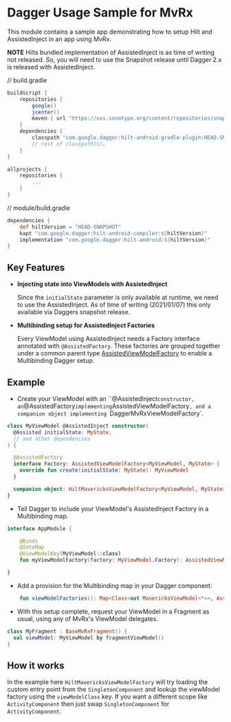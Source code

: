# Dagger Usage Sample for MvRx

This module contains a sample app demonstrating how to setup Hilt and AssistedInject in an app using MvRx.

**NOTE** Hilts bundled implementation of AssistedInject is as time of writing not released.
So, you will need to use the Snapshot release until Dagger 2.x is released with AssistedInject.

// build.gradle
```groovy
buildscript {
    repositories {
        google()
        jcenter()
        maven { url "https://oss.sonatype.org/content/repositories/snapshots" }
    }
    dependencies {
        classpath "com.google.dagger:hilt-android-gradle-plugin:HEAD-SNAPSHOT"
        // rest of classpath(s)…
    }
}

allprojects {
    repositories {
        ...
    }
}
```

// module/build.gradle
```groovy
dependencies {
    def hiltVersion = "HEAD-SNAPSHOT"
    kapt "com.google.dagger:hilt-android-compiler:${hiltVersion}"
    implementation "com.google.dagger:hilt-android:${hiltVersion}"
}
```

## Key Features

* **Injecting state into ViewModels with AssistedInject**
  
  Since the `initialState` parameter is only available at runtime, we need to use the AssistedInject. As of time of writing (2021/01/07) this only available via Daggers snapshot release.

* **Multibinding setup for AssistedInject Factories**

  Every ViewModel using AssistedInject needs a Factory interface annotated with `@AssistedFactory`. These factories are grouped together under a common parent type [AssistedViewModelFactory](src/main/java/com/airbnb/mvrx/hellohilt/di/AssistedViewModelFactory.kt) to enable a Multibinding Dagger setup.

## Example

* Create your ViewModel with an ``@AssistedInject` constructor, an `@AssistedFactory` implementing `AssistedViewModelFactory`, and a companion object implementing `DaggerMvRxViewModelFactory`.

```kotlin
class MyViewModel @AssistedInject constructor(
  @Assisted initialState: MyState,
  // and other dependencies
) {

  @AssistedFactory
  interface Factory: AssistedViewModelFactory<MyViewModel, MyState> {
    override fun create(initialState: MyState): MyViewModel
  }

  companion object: HiltMavericksViewModelFactory<MyViewModel, MyState>(MyViewModel::class.java)
}
```

* Tell Dagger to include your ViewModel's AssistedInject Factory in a Multibinding map.

```kotlin
interface AppModule {

    @Binds
    @IntoMap
    @ViewModelKey(MyViewModel::class)
    fun myViewModelFactory(factory: MyViewModel.Factory): AssistedViewModelFactory<*, *>

}
```

* Add a provision for the Multibinding map in your Dagger component:

```kotlin
    fun viewModelFactories(): Map<Class<out MavericksViewModel<*>>, AssistedViewModelFactory<*, *>>
```

* With this setup complete, request your ViewModel in a Fragment as usual, using any of MvRx's ViewModel delegates.

```kotlin
class MyFragment : BaseMvRxFragment() {
  val viewModel: MyViewModel by fragmentViewModel()
}
```

## How it works

In the example here `HiltMavericksViewModelFactory`  will try loading the custom entry point from the `SingletonComponent`
and lookup the viewModel factory using the `viewModelClass` key. If you want a different scope like `ActivityComponent` then just swap
`SingletonComponent` for `ActivityComponent`.

